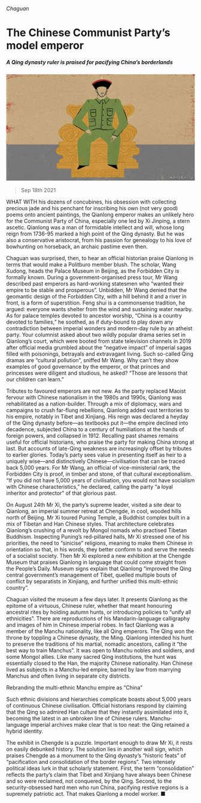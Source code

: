 ###### Chaguan

# The Chinese Communist Party’s model emperor 

##### A Qing dynasty ruler is praised for pacifying China’s borderlands 

![image](images/20210918_cnd000.jpg) 

> Sep 18th 2021 

WHAT WITH his dozens of concubines, his obsession with collecting precious jade and his penchant for inscribing his own (not very good) poems onto ancient paintings, the Qianlong emperor makes an unlikely hero for the Communist Party of China, especially one led by Xi Jinping, a stern ascetic. Qianlong was a man of formidable intellect and will, whose long reign from 1736-95 marked a high point of the Qing dynasty. But he was also a conservative aristocrat, from his passion for genealogy to his love of bowhunting on horseback, an archaic pastime even then.

Chaguan was surprised, then, to hear an official historian praise Qianlong in terms that would make a Politburo member blush. The scholar, Wang Xudong, heads the Palace Museum in Beijing, as the Forbidden City is formally known. During a government-organised press tour, Mr Wang described past emperors as hard-working statesmen who “wanted their empire to be stable and prosperous”. Unbidden, Mr Wang denied that the geomantic design of the Forbidden City, with a hill behind it and a river in front, is a form of superstition. Feng shui is a commonsense tradition, he argued: everyone wants shelter from the wind and sustaining water nearby. As for palace temples devoted to ancestor worship, “China is a country devoted to families,” he soothed, as if duty-bound to play down any contradiction between imperial wonders and modern-day rule by an atheist party. Your columnist asked about two wildly popular drama series set in Qianlong’s court, which were booted from state television channels in 2019 after official media grumbled about the “negative impact” of imperial sagas filled with poisonings, betrayals and extravagant living. Such so-called Qing dramas are “cultural pollution”, sniffed Mr Wang. Why can’t they show examples of good governance by the emperor, or that princes and princesses were diligent and studious, he asked? “Those are lessons that our children can learn.”


Tributes to favoured emperors are not new. As the party replaced Maoist fervour with Chinese nationalism in the 1980s and 1990s, Qianlong was rehabilitated as a nation-builder. Through a mix of diplomacy, wars and campaigns to crush far-flung rebellions, Qianlong added vast territories to his empire, notably in Tibet and Xinjiang. His reign was declared a heyday of the Qing dynasty before—as textbooks put it—the empire declined into decadence, subjected China to a century of humiliations at the hands of foreign powers, and collapsed in 1912. Recalling past shames remains useful for official historians, who praise the party for making China strong at last. But accounts of late-Qing weakness are increasingly offset by tributes to earlier glories. Today’s party sees value in presenting itself as heir to a uniquely wise—and distinctively Chinese—civilisation that can be traced back 5,000 years. For Mr Wang, an official of vice-ministerial rank, the Forbidden City is proof, in timber and stone, of that cultural exceptionalism. “If you did not have 5,000 years of civilisation, you would not have socialism with Chinese characteristics,” he declared, calling the party “a loyal inheritor and protector” of that glorious past.

On August 24th Mr Xi, the party’s supreme leader, visited a site dear to Qianlong, an imperial summer retreat at Chengde, in cool, wooded hills north of Beijing. Mr Xi toured Puning Temple, a Buddhist complex built in a mix of Tibetan and Han Chinese styles. That architecture celebrates Qianlong’s crushing of a revolt by Mongol nomads who practised Tibetan Buddhism. Inspecting Puning’s red-pillared halls, Mr Xi stressed one of his priorities, the need to “sinicise” religions, meaning to make them Chinese in orientation so that, in his words, they better conform to and serve the needs of a socialist society. Then Mr Xi explored a new exhibition at the Chengde Museum that praises Qianlong in language that could come straight from the People’s Daily. Museum signs explain that Qianlong “improved the Qing central government’s management of Tibet, quelled multiple bouts of conflict by separatists in Xinjiang, and further unified this multi-ethnic country”.

Chaguan visited the museum a few days later. It presents Qianlong as the epitome of a virtuous, Chinese ruler, whether that meant honouring ancestral rites by holding autumn hunts, or introducing policies to “unify all ethnicities”. There are reproductions of his Mandarin-language calligraphy and images of him in Chinese imperial robes. In fact Qianlong was a member of the Manchu nationality, like all Qing emperors. The Qing won the throne by toppling a Chinese dynasty, the Ming. Qianlong intended his hunt to preserve the traditions of his martial, nomadic ancestors, calling it “the best way to train Manchus”. It was open to Manchu nobles and soldiers, and some Mongol allies. Like many sacred Qing institutions, the hunt was essentially closed to the Han, the majority Chinese nationality. Han Chinese lived as subjects in a Manchu-led empire, barred by law from marrying Manchus and often living in separate city districts.

Rebranding the multi-ethnic Manchu empire as “China”

Such ethnic divisions and hierarchies complicate boasts about 5,000 years of continuous Chinese civilisation. Official historians respond by claiming that the Qing so admired Han culture that they instantly assimilated into it, becoming the latest in an unbroken line of Chinese rulers. Manchu-language imperial archives make clear that is too neat: the Qing retained a hybrid identity.

The exhibit in Chengde is a puzzle. Important enough to draw Mr Xi, it rests on easily debunked history. The solution lies in another wall sign, which praises Chengde as a monument to the Qing dynasty’s “historic feats” of “pacification and consolidation of the border regions”. Two intensely political ideas lurk in that scholarly statement. First, the term “consolidation” reflects the party’s claim that Tibet and Xinjiang have always been Chinese and so were reclaimed, not conquered, by the Qing. Second, to the security-obsessed hard men who run China, pacifying restive regions is a supremely patriotic act. That makes Qianlong a model worker. ■

